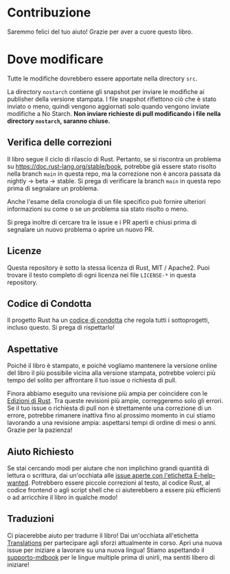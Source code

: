 # Contribuzione

Saremmo felici del tuo aiuto! Grazie per aver a cuore questo libro.

# Dove modificare

Tutte le modifiche dovrebbero essere apportate nella directory `src`.

La directory `nostarch` contiene gli snapshot per inviare le modifiche ai publisher della versione stampata. I file snapshot riflettono ciò che è stato inviato o meno, quindi vengono aggiornati solo quando vengono inviate modifiche a No Starch. **Non inviare richieste di pull modificando i file nella directory `nostarch`, saranno chiuse.**

## Verifica delle correzioni

Il libro segue il ciclo di rilascio di Rust. Pertanto, se si riscontra un problema su https://doc.rust-lang.org/stable/book, potrebbe già essere stato risolto nella branch `main` in questa repo, ma la correzione non è ancora passata da nightly -> beta -> stable. Si prega di verificare la branch `main` in questa repo prima di segnalare un problema.

Anche l'esame della cronologia di un file specifico può fornire ulteriori informazioni su come o se un problema sia stato risolto o meno.

Si prega inoltre di cercare tra le issue e i PR aperti e chiusi prima di segnalare un nuovo problema o aprire un nuovo PR.

## Licenze

Questa repository è sotto la stessa licenza di Rust, MIT / Apache2. Puoi trovare il testo completo di ogni licenza nei file `LICENSE-*` in questa repository.

## Codice di Condotta

Il progetto Rust ha un [codice di condotta](http://rust-lang.org/policies/code-of-conduct) che regola tutti i sottoprogetti, incluso questo. Si prega di rispettarlo!

## Aspettative

Poiché il libro è stampato, e poiché vogliamo mantenere la versione online del libro il più possibile vicina alla versione stampata, potrebbe volerci più tempo del solito per affrontare il tuo issue o richiesta di pull.

Finora abbiamo eseguito una revisione più ampia per coincidere con le [Edizioni di Rust](https://doc.rust-lang.org/edition-guide/). Tra queste revisioni più ampie, correggeremo solo gli errori. Se il tuo issue o richiesta di pull non è strettamente una correzione di un errore, potrebbe rimanere inattiva fino al prossimo momento in cui stiamo lavorando a una revisione ampia: aspettarsi tempi di ordine di mesi o anni. Grazie per la pazienza!

## Aiuto Richiesto

Se stai cercando modi per aiutare che non implichino grandi quantità di lettura o scrittura, dai un'occhiata alle [issue aperte con l'etichetta E-help-wanted][help-wanted]. Potrebbero essere piccole correzioni al testo, al codice Rust, al codice frontend o agli script shell che ci aiuterebbero a essere più efficienti o ad arricchire il libro in qualche modo!

[help-wanted]: https://github.com/rust-lang/book/issues?q=is%3Aopen+is%3Aissue+label%3AE-help-wanted

## Traduzioni

Ci piacerebbe aiuto per tradurre il libro! Dai un'occhiata all'etichetta [Translations] per partecipare agli sforzi attualmente in corso. Apri una nuova issue per iniziare a lavorare su una nuova lingua! Stiamo aspettando il [supporto-mdbook] per le lingue multiple prima di unirli, ma sentiti libero di iniziare!

[Translations]: https://github.com/rust-lang/book/issues?q=is%3Aopen+is%3Aissue+label%3ATranslations
[supporto-mdbook]: https://github.com/rust-lang-nursery/mdBook/issues/5
